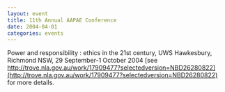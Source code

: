 ```yaml
---
layout: event
title: 11th Annual AAPAE Conference
date: 2004-04-01
categories: events
---
```


Power and responsibility : ethics in the 21st century, UWS Hawkesbury, Richmond NSW, 29 September-1 October 2004 [see http://trove.nla.gov.au/work/17909477?selectedversion=NBD26280822](http://trove.nla.gov.au/work/17909477?selectedversion=NBD26280822) for more details.
